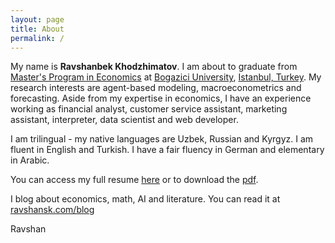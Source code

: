 ```yaml
---
layout: page
title: About
permalink: /
---
```


My name is **Ravshanbek Khodzhimatov**. I am about to graduate from [Master's Program in Economics](http://econ.boun.edu.tr) at [Bogazici University](http://boun.edu.tr), [Istanbul, Turkey](https://en.wikipedia.org/wiki/Istanbul). My research interests are agent-based modeling, macroeconometrics and forecasting. Aside from my expertise in economics, I have an experience working as financial analyst, customer service assistant, marketing assistant, interpreter, data scientist and web developer.  

I am trilingual - my native languages are Uzbek, Russian and Kyrgyz. I am fluent in English and Turkish. I have a fair fluency in German and elementary in Arabic.  

You can access my full resume [here](/cv) or to download the [pdf](/cv.pdf).  

I blog about economics, math, AI and literature. You can read it at [ravshansk.com/blog](/blog)  


Ravshan
